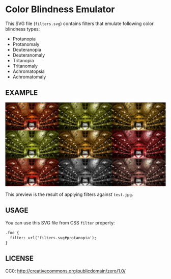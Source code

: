 Color Blindness Emulator
========================

This SVG file (`filters.svg`) contains filters that emulate following color
blindness types:

- Protanopia
- Protanomaly
- Deuteranopia
- Deuteranomaly
- Tritanopia
- Tritanomaly
- Achromatopsia
- Achromatomaly


EXAMPLE
-------

![Results of color blindness emulation provided by `filters.svg`][1]

This preview is the result of applying filters against `test.jpg`.


USAGE
-----

You can use this SVG file from CSS `filter` property:

    .foo {
      filter: url('filters.svg#protanopia');
    }


LICENSE
-------

CC0: http://creativecommons.org/publicdomain/zero/1.0/


[1]: test-results.png
